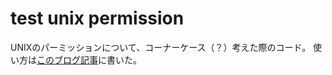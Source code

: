 # test unix permission

UNIXのパーミッションについて、コーナーケース（？）考えた際のコード。
使い方は[このブログ記事](https://naoyafurudono.github.io/posts/syscall/)に書いた。

